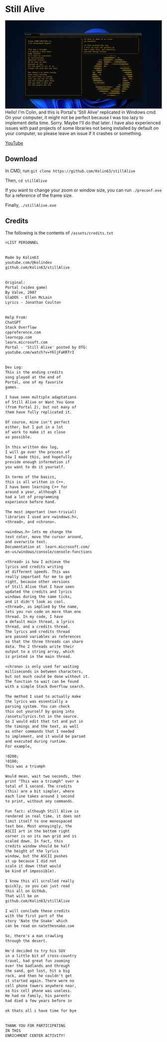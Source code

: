 # Still Alive
![Image](https://github.com/Kolin63/stillAlive/blob/master/assets/promo.png?raw=true)
Hello! I'm Colin, and this is Portal's 'Still Alive' replicated in Windows cmd.
On your computer, it might not be perfect because I was too lazy to implement delta time. Sorry. Maybe I'll do that later.
I have also experienced issues with past projects of some libraries not being installed by default on your computer, so please leave an issue if it crashes or something.

[YouTube](https://youtu.be/6-cho8eZCMI?si=ahcz1tzxX0TY0ur8)

## Download
In CMD, run `git clone https://github.com/Kolin63/stillAlive`

Then, `cd stillAlive`

If you want to change your zoom or window size, you can run `./preconf.exe` for a reference of the frame size.

Finally, `./stillAlive.exe`

## Credits
The following is the contents of `/assets/credits.txt`

```
>LIST PERSONNEL
 
 
Made by Kolin63
youtube.com/@kolindev
github.com/Kolin63/stillAlive
 
 
Original:
Portal (video game)
By Valve, 2007
GlaDOS - Ellen McLain
Lyrics - Jonathan Coulton
 
 
Help From:
ChatGPT
Stack Overflow
cppreference.com
learncpp.com
learn.microsoft.com
Portal - 'Still Alive' posted by OTG:
youtube.com/watch?v=Y6ljFaKRTrI
 
 
Dev Log:
This is the ending credits
song played at the end of 
Portal, one of my favorite
games.
 
I have seen multiple adaptations
of Still Alive or Want You Gone
(from Portal 2), but not many of
them have fully replicated it. 
 
Of course, mine isn't perfect
either, but I put in a lot
of work to make it as close
as possible. 
 
In this written dev log,
I will go over the process of
how I made this, and hopefully
provide enough information if
you want to do it yourself.
 
In terms of the basics, 
this is all written in C++.
I have been learning C++ for
around a year, although I
had a lot of programming
experience before hand. 
 
The most important (non-trivial)
libraries I used are <windows.h>,
<thread>, and <chrono>. 
 
<windows.h> lets me change the
text color, move the cursor around,
and overwrite text.
Documentation at  learn.microsoft.com/
en-us/windows/console/console-functions
 
<thread> is how I achieve the
lyrics and credits writing
at different speeds. This was
really important for me to get
right, because other versions
of Still Alive that I have seen
updated the credits and lyrics 
windows during the same ticks, 
and it didn't look as cool.
<thread>, as implied by the name, 
lets you run code on more than one 
thread. In my code, I have
a default main thread, a lyrics
thread, and a credits thread.
The lyrics and credits thread
are passed variables as references
so that the three threads can share
data. The 2 threads write their
output to a string array, which
is printed in the main thread. 
 
<chrono> is only used for waiting
milliseconds in between characters,
but not much could be done without it.
The function to wait can be found
with a simple Stack Overflow search. 
 
The method I used to actually make
the lyrics was essentially a
parsing system. You can check
this out yourself by going into
/assets/lyrics.txt in the source.
So I would edit that txt and put in
the timings and the text, as well
as other commands that I needed
to implement, and it would be parsed
and executed during runtime.
For example,

!0200;
!0100;
This was a triumph

Would mean, wait two seconds, then
print "This was a triumph" over a
total of 1 second. The credits
(this) are a bit simpler, where
each line takes around 1 second
to print, without any commands. 
 
Fun fact: although Still Alive is
rendered in real time, it does not
limit itself to one monospaced
text box. Most annoyingly, the
ASCII art in the bottom right
corner is on its own grid and is
scaled down. In fact, this 
credits window should be half
the height of the lyrics
window, but the ASCII pushes
it up because I did not
scale it down (that would
be kind of impossible). 
 
I know this all scrolled really
quickly, so you can just read
this all on GitHub. 
That will be on 
github.com/Kolin63/stillAlive
 
I will conclude these credits
with the first part of the
story 'Nate the Snake' which
can be read on natethesnake.com
 
So, there's a man crawling 
through the desert.
 
He'd decided to try his SUV 
in a little bit of cross-country 
travel, had great fun zooming 
over the badlands and through 
the sand, got lost, hit a big 
rock, and then he couldn't get 
it started again. There were no 
cell phone towers anywhere near, 
so his cell phone was useless. 
He had no family, his parents 
had died a few years before in 
 
ok thats all i have time for bye
 
 
THANK YOU FOR PARTICIPATING
IN THIS
ENRICHMENT CENTER ACTIVITY!
 

```
